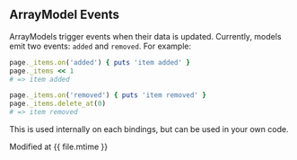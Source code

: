 ## ArrayModel Events

ArrayModels trigger events when their data is updated.  Currently, models emit two events: ```added``` and ```removed```.  For example:

```ruby
page._items.on('added') { puts 'item added' }
page._items << 1
# => item added

page._items.on('removed') { puts 'item removed' }
page._items.delete_at(0)
# => item removed
```

This is used internally on each bindings, but can be used in your own code.

Modified at {{ file.mtime }}
